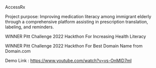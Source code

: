 AccessRx

Project purpose: Improving medication literacy among immigrant elderly through a comprehensive platform assisting in prescription translation, labeling, and reminders.

WINNER Pitt Challenge 2022 Hackthon For Increasing Health Literacy

WINNER Pitt Challenge 2022 Hackthon For Best Domain Name from Domain.com

Demo Link : https://www.youtube.com/watch?v=vs-OnMID7mI
